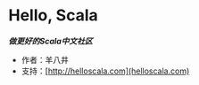 Hello, Scala
============

***做更好的Scala中文社区***

- 作者：羊八井
- 支持：[http://helloscala.com](helloscala.com)
